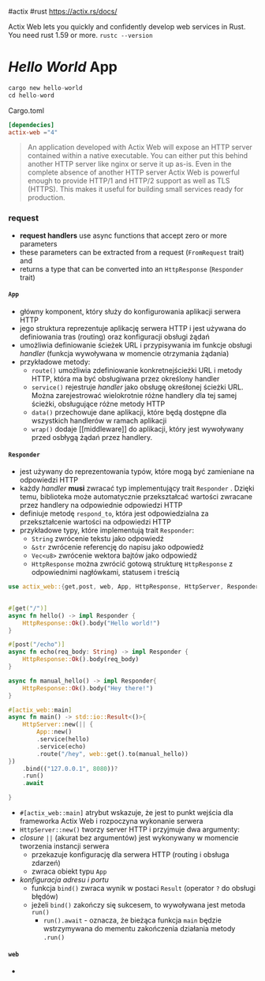 #actix #rust
https://actix.rs/docs/

Actix Web lets you quickly and confidently develop web services in Rust.
You need rust 1.59 or more.
`rustc --version`


# *Hello World* App
```rust
cargo new hello-world
cd hello-word
```

Cargo.toml
```toml
[dependecies]
actix-web ="4"
```

> An application developed with Actix Web will expose an HTTP server contained within a native executable. 
> You can either put this behind another HTTP server like nginx or serve it up as-is. 
> Even in the complete absence of another HTTP server Actix Web is powerful enough to provide HTTP/1 and HTTP/2 support as well as TLS (HTTPS). This makes it useful for building small services ready for production.

### request
- **request handlers** use async functions that accept zero or more parameters
- these parameters can be extracted from a request (`FromRequest`  trait) and 
- returns a type that can be converted into an `HttpResponse` (`Responder` trait)

#### `App` 
- główny komponent, który służy do konfigurowania aplikacji serwera HTTP
- jego struktura reprezentuje aplikację serwera HTTP i jest używana do definiowania tras (routing) oraz konfiguracji obsługi żądań
- umożliwia definiowanie ścieżek URL i przypisywania im funkcje obsługi *handler* (funkcja wywoływana w momencie otrzymania żądania)
- przykładowe metody:
	- `route()` umożliwia zdefiniowanie konkretnejścieżki URL i metody HTTP, która ma być obsługiwana przez określony handler
	- `service()` rejestruje *handler* jako obsługę okreśłonej ścieżki URL. Można zarejestrować wielokrotnie różne handlery dla tej samej ścieżki, obsługujące różne metody HTTP
	- `data()` przechowuje dane aplikacji,  które będą dostępne dla wszystkich handlerów w ramach aplikacji
	- `wrap()` dodaje  [[middleware]] do aplikacji, który jest wywoływany przed osbłygą żądań przez handlery. 

#### `Responder`
- jest używany do reprezentowania typów, które mogą być zamieniane na odpowiedzi HTTP
- każdy *handler* **musi** zwracać typ implementujący trait `Responder` . Dzięki temu, biblioteka może automatycznie przekształcać wartości zwracane przez handlery na odpowiednie odpowiedzi HTTP
- definiuje metodę `respond_to`, która jest odpowiedzialna za przekształcenie wartości na odpowiedzi HTTP
- przykładowe typy, które implementują trait `Responder`:
	- `String` zwrócenie tekstu jako odpowiedź
	- `&str` zwrócenie referencję do napisu jako odpowiedź
	- `Vec<u8>` zwrócenie wektora bajtów jako odpowiedź
	- `HttpResponse` można zwrócić gotową strukturę `HttpResponse` z odpowiednimi nagłówkami, statusem i treścią
```rust
use actix_web::{get,post, web, App, HttpResponse, HttpServer, Responder} ;
  

#[get("/")]
async fn hello() -> impl Responder {
	HttpResponse::Ok().body("Hello world!")
}

#[post("/echo")]
async fn echo(req_body: String) -> impl Responder {
	HttpResponse::Ok().body(req_body)
}

async fn manual_hello() -> impl Responder{
	HttpResponse::Ok().body("Hey there!")
}

#[actix_web::main]
async fn main() -> std::io::Result<()>{
	HttpServer::new(|| {
		App::new()
		.service(hello)
		.service(echo)
		.route("/hey", web::get().to(manual_hello))
})
	.bind(("127.0.0.1", 8080))?
	.run()
	.await

}
```

- `#[actix_web::main]` atrybut wskazuje, że jest to punkt wejścia dla frameworka Actix Web i rozpoczyna wykonanie serwera
- `HttpServer::new()` tworzy server HTTP i przyjmuje dwa argumenty:
- *closure*  `||`  (akurat bez argumentów) jest wykonywany w momencie tworzenia instancji serwera 
	- przekazuje konfigurację dla serwera HTTP (routing i obsługa zdarzeń)
	- zwraca obiekt typu  `App`
- *konfiguracja adresu i portu* 
	- funkcja `bind()` zwraca wynik w postaci `Result` (operator `?` do obsługi błędów)
	- jeżeli `bind()` zakończy się sukcesem, to wywoływana jest metoda `run()`
		- `run().await` - oznacza, że bieżąca funkcja `main` będzie wstrzymywana  do mementu zakończenia działania metody `.run()`


#### `web`
- 




